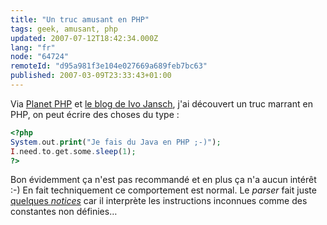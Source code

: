 ```yaml
---
title: "Un truc amusant en PHP"
tags: geek, amusant, php
updated: 2007-07-12T18:42:34.000Z
lang: "fr"
node: "64724"
remoteId: "d95a981f3e104e027669a689feb7bc63"
published: 2007-03-09T23:33:43+01:00
---
```

 
Via [Planet PHP](http://www.planet-php.net/) et [le blog de Ivo Jansch](http://www.achievo.org/blog/archives/55-System.out.print-in-PHP.html), j'ai découvert un truc marrant en PHP, on peut écrire des choses du type :

 ``` php
<?php
System.out.print("Je fais du Java en PHP ;-)");
I.need.to.get.some.sleep(1);
?>
```

 
Bon évidemment ça n'est pas recommandé et en plus ça n'a aucun intérêt :-) En fait techniquement ce comportement est normal. Le *parser* fait juste [quelques *notices*](http://fr2.php.net/manual/en/ref.errorfunc.php) car il interprète les instructions inconnues comme des constantes non définies…

